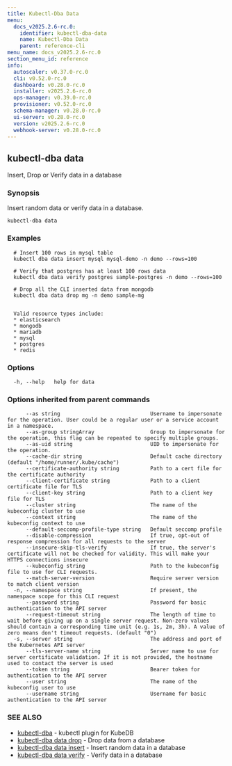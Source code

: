 ```yaml
---
title: Kubectl-Dba Data
menu:
  docs_v2025.2.6-rc.0:
    identifier: kubectl-dba-data
    name: Kubectl-Dba Data
    parent: reference-cli
menu_name: docs_v2025.2.6-rc.0
section_menu_id: reference
info:
  autoscaler: v0.37.0-rc.0
  cli: v0.52.0-rc.0
  dashboard: v0.28.0-rc.0
  installer: v2025.2.6-rc.0
  ops-manager: v0.39.0-rc.0
  provisioner: v0.52.0-rc.0
  schema-manager: v0.28.0-rc.0
  ui-server: v0.28.0-rc.0
  version: v2025.2.6-rc.0
  webhook-server: v0.28.0-rc.0
---
```


## kubectl-dba data

Insert, Drop or Verify data in a database

### Synopsis

Insert random data or verify data in a database.

```
kubectl-dba data
```

### Examples

```
  # Insert 100 rows in mysql table
  kubectl dba data insert mysql mysql-demo -n demo --rows=100
  
  # Verify that postgres has at least 100 rows data
  kubectl dba data verify postgres sample-postgres -n demo --rows=100
  
  # Drop all the CLI inserted data from mongodb
  kubectl dba data drop mg -n demo sample-mg
  
  
  Valid resource types include:
  * elasticsearch
  * mongodb
  * mariadb
  * mysql
  * postgres
  * redis
```

### Options

```
  -h, --help   help for data
```

### Options inherited from parent commands

```
      --as string                             Username to impersonate for the operation. User could be a regular user or a service account in a namespace.
      --as-group stringArray                  Group to impersonate for the operation, this flag can be repeated to specify multiple groups.
      --as-uid string                         UID to impersonate for the operation.
      --cache-dir string                      Default cache directory (default "/home/runner/.kube/cache")
      --certificate-authority string          Path to a cert file for the certificate authority
      --client-certificate string             Path to a client certificate file for TLS
      --client-key string                     Path to a client key file for TLS
      --cluster string                        The name of the kubeconfig cluster to use
      --context string                        The name of the kubeconfig context to use
      --default-seccomp-profile-type string   Default seccomp profile
      --disable-compression                   If true, opt-out of response compression for all requests to the server
      --insecure-skip-tls-verify              If true, the server's certificate will not be checked for validity. This will make your HTTPS connections insecure
      --kubeconfig string                     Path to the kubeconfig file to use for CLI requests.
      --match-server-version                  Require server version to match client version
  -n, --namespace string                      If present, the namespace scope for this CLI request
      --password string                       Password for basic authentication to the API server
      --request-timeout string                The length of time to wait before giving up on a single server request. Non-zero values should contain a corresponding time unit (e.g. 1s, 2m, 3h). A value of zero means don't timeout requests. (default "0")
  -s, --server string                         The address and port of the Kubernetes API server
      --tls-server-name string                Server name to use for server certificate validation. If it is not provided, the hostname used to contact the server is used
      --token string                          Bearer token for authentication to the API server
      --user string                           The name of the kubeconfig user to use
      --username string                       Username for basic authentication to the API server
```

### SEE ALSO

* [kubectl-dba](/docs/v2025.2.6-rc.0/reference/cli/kubectl-dba)	 - kubectl plugin for KubeDB
* [kubectl-dba data drop](/docs/v2025.2.6-rc.0/reference/cli/kubectl-dba_data_drop)	 - Drop data from a database
* [kubectl-dba data insert](/docs/v2025.2.6-rc.0/reference/cli/kubectl-dba_data_insert)	 - Insert random data in a database
* [kubectl-dba data verify](/docs/v2025.2.6-rc.0/reference/cli/kubectl-dba_data_verify)	 - Verify data in a database

